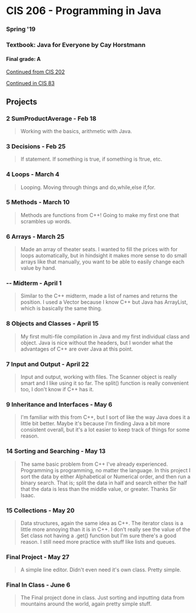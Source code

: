 # CIS 206 - Programming in Java

### Spring '19
### Textbook: Java for Everyone by Cay Horstmann
#### Final grade: A

[Continued from CIS 202](https://laughtrey.github.io/cis202/)

[Continued in CIS 83](https://laughtrey.github.io/cis83/)

## Projects

### 2 SumProductAverage - Feb 18
>Working with the basics, arithmetic with Java.

### 3 Decisions - Feb 25
>If statement. If something is true, if something is !true, etc.

### 4 Loops - March 4
>Looping. Moving through things and do,while,else if,for.

### 5 Methods - March 10
>Methods are functions from C++! Going to make my first one that scrambles up words.

### 6 Arrays - March 25
>Made an array of theater seats. I wanted to fill the prices with for loops automatically, but in hindsight it
>makes more sense to do small arrays like that manually, you want to be able to easily change each value by hand.

### -- Midterm - April 1
>Similar to the C++ midterm, made a list of names and returns the position. I used a Vector because I know C++
>but Java has ArrayList, which is basically the same thing.

### 8 Objects and Classes - April 15
>My first multi-file compilation in Java and my first individual class and object.
>Java is nice without the headers, but I wonder what the advantages of C++ are over Java at this point.

### 7 Input and Output - April 22
>Input and output, working with files. The Scanner object is really smart and I like
>using it so far. The split() function is really convenient too, I don't know if C++ has it.

### 9 Inheritance and Interfaces - May 6
>I'm familiar with this from C++, but I sort of like the way Java does it a little bit better.
>Maybe it's because I'm finding Java a bit more consistent overall, but it's a lot easier to keep track
>of things for some reason.

### 14 Sorting and Searching - May 13
>The same basic problem from C++ I've already experienced. Programming is programming, no matter the language.
>In this project I sort the data by either Alphabetical or Numerical order, and then run a binary search.
>That is; split the data in half and search either the half that the data is less than the middle value, or greater.
>Thanks Sir Isaac.

### 15 Collections - May 20
>Data structures, again the same idea as C++. The iterator class is a little more annoying than it is in C++.
>I don't really see the value of the Set class not having a .get() function but I'm sure there's a good reason.
>I still need more practice with stuff like lists and queues.

### Final Project - May 27
>A simple line editor. Didn't even need it's own class. Pretty simple.

### Final In Class - June 6
>The Final project done in class. Just sorting and inputting data from mountains around the world, again pretty
>simple stuff.
